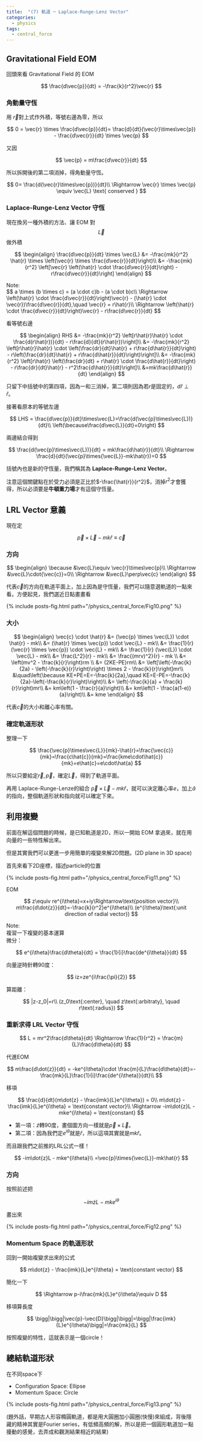 ```yaml
---
title:  "(7) 軌道 ─ Laplace-Runge-Lenz Vector"
categories:
  - physics
tags:
  - central_force
---
```


## Gravitational Field EOM

回頭來看 Gravitational Field 的 EOM

$$
\frac{d\vec{p}}{dt} = -\frac{k}{r^2}\vec{r}
$$


### 角動量守恆

用 $\vec{r}$對上式作外積，等號右邊為零，所以

$$
0 = \vec{r} \times \frac{d\vec{p}}{dt}= \frac{d}{dt}(\vec{r}\times\vec{p}) - \frac{d\vec{r}}{dt} \times \vec{p}
$$

又因

$$
\vec{p} = m\frac{d\vec{r}}{dt}
$$

所以拆開後的第二項消掉，得角動量守恆。


$$
0= \frac{d(\vec{r}\times\vec{p})}{dt}\\
\Rightarrow \vec{r} \times \vec{p} \equiv \vec{L} \text{ conserved }
$$

### Laplace-Runge-Lenz Vector 守恆

現在換另一種外積的方法、讓 EOM 對 $$\vec{L}$$ 做外積

$$
\begin{align}
\frac{d\vec{p}}{dt} \times \vec{L} &= -\frac{mk}{r^2} \hat{r} \times \left(\vec{r} \times \frac{d\vec{r}}{dt}\right)\\
&= -\frac{mk}{r^2} \left[\vec{r} \left(\hat{r} \cdot \frac{d\vec{r}}{dt}\right) - r\frac{d\vec{r}}{dt}\right]
\end{align}
$$

<div class="post_note">
Note:
<br>
$$
a \times (b \times c) = (a \cdot c)b - (a \cdot b)c\\
\Rightarrow \left(\hat{r} \cdot \frac{d\vec{r}}{dt}\right)\vec{r} - (\hat{r} \cdot \vec{r})\frac{d\vec{r}}{dt},\quad \vec{r} = r\hat{r}\\
\Rightarrow \left(\hat{r} \cdot \frac{d\vec{r}}{dt}\right)\vec{r} - r\frac{d\vec{r}}{dt}
$$
</div>

看等號右邊

$$
\begin{align}
RHS &= -\frac{mk}{r^2} \left[r\hat{r}\hat{r} \cdot \frac{d(r\hat{r})}{dt} - r\frac{d}{dt}(r\hat{r})\right]\\
&= -\frac{mk}{r^2} \left[r\hat{r}\hat{r} \cdot \left(\frac{dr}{dt}\hat{r} + r\frac{d\hat{r}}{dt}\right) - r\left(\frac{dr}{dt}\hat{r} + r\frac{d\hat{r}}{dt}\right)\right]\\
&= -\frac{mk}{r^2} \left[r\hat{r} 
\left(\frac{dr}{dt} + r\hat{r} \cdot \frac{d\hat{r}}{dt}\right) - r\frac{dr}{dt}\hat{r} - r^2\frac{d\hat{r}}{dt}\right]\\
&=mk\frac{d\hat{r}}{dt}
\end{align}
$$

只留下中括號中的第四項，因為一和三消掉，第二項則因為若$r$是固定的，$d\hat{r}\perp\hat{r}$。


接著看原本的等號左邊

$$
LHS = \frac{d\vec{p}}{dt}\times\vec{L}=\frac{d(\vec{p}\times\vec{L})}{dt}\\
\left(\because\frac{d\vec{L}}{dt}=0\right)
$$

兩邊結合得到

$$
\frac{d(\vec{p}\times\vec{L})}{dt} = mk\frac{d\hat{r}}{dt}\\
\Rightarrow \frac{d}{dt}(\vec{p}\times{\vec{L}}-mk\hat{r})=0
$$

括號內也是新的守恆量，我們稱其為 **Laplace-Runge-Lenz Vector**。


注意這個關鍵點在於受力必須是正比於$-\frac{\hat{r}}{r^2}$，消掉$r^2$才會獲得，所以必須要是**牛頓重力場**才有這個守恆量。

## LRL Vector 意義

現在定

$$
\vec{p}\times{\vec{L}}-mk\hat{r}\equiv\vec{c}
$$

### 方向

$$
\begin{align}
\because &\vec{L}\equiv \vec{r}\times\vec{p}\\
\Rightarrow &\vec{L}\cdot{\vec{c}}=0\\
\Rightarrow &\vec{L}\perp\vec{c}
\end{align}
$$

代表$\vec{c}$的方向在軌道平面上，加上因為是守恆量，我們可以隨意選軌道的一點來看。方便起見，我們選近日點畫畫看

{% include posts-fig.html path="/physics_central_force/Fig10.png" %}

### 大小


$$
\begin{align}
\vec{c} \cdot \hat{r} &= (\vec{p} \times \vec{L}) \cdot \hat{r} - mk\\
&= (\hat{r} \times \vec{p}) \cdot \vec{L} - mk\\
&= \frac{1}{r} (\vec{r} \times \vec{p}) \cdot \vec{L} - mk\\
&= \frac{1}{r} (\vec{L}) \cdot \vec{L} - mk\\
&= \frac{L^2}{r} - mk\\
&= \frac{(mrv)^2}{r} - mk \\
&= \left(mv^2 - \frac{k}{r}\right)rm \\
&= (2KE-PE)rm\\
&= \left[\left(-\frac{k}{2a} - \left(-\frac{k}{r}\right)\right) \times 2 - \frac{k}{r}\right]mr\\
&\quad\left(\because KE+PE=E=-\frac{k}{2a},\quad KE=E-PE=-\frac{k}{2a}-\left(-\frac{k}{r}\right)\right)\\
&= \left(-\frac{k}{a} + \frac{k}{r}\right)mr\\
&= km\left(1 - \frac{r}{a}\right)\\
&= km\left(1 - \frac{a(1-e)}{a}\right)\\
&= kme
\end{align}
$$

代表$\vec{c}$的大小和離心率有關。

### 確定軌道形狀

整理一下

$$
\frac{\vec{p}\times\vec{L}}{mk}-\hat{r}=\frac{\vec{c}}{mk}=\frac{c\hat{c}}{mk}=\frac{kme\cdot\hat{c}}{mk}=e\hat{c}=e\cdot\hat{a}
$$

所以只要給定$\vec{r},\vec{p}$，確定$\vec{L}$，得到了軌道平面。


再用 Laplace-Runge-Lenze的組合 $\vec{p}\times\vec{L}-mk\hat{r}$，就可以決定離心率$e$，加上$\hat{a}$的指向，整個軌道形狀和指向就可以確定下來。

## 利用複變

前面在解這個問題的時候，是已知軌道是2D，所以一開始 EOM 拿過來，就在用向量的一些特性解出來。


但是其實我們可以更進一步用簡單的複變來解2D問題。(2D plane in 3D space)


首先來看下2D座標，描述particle的位置

{% include posts-fig.html path="/physics_central_force/Fig11.png" %}

EOM

$$
z\equiv re^{i\theta}=x+iy\Rightarrow\text{position vector}\\
m\frac{d\dot{z}}{dt}=-\frac{k}{r^2}e^{i\theta}\\
(e^{i\theta}\text{:unit direction of radial vector})
$$

<div class="post_note">
Note:
<br>
複習一下複變的基本運算
<br>
微分：

$$
e^{i\theta}\frac{d\theta}{dt} = \frac{1}{i}\frac{de^{i\theta}}{dt}
$$


向量逆時針轉90度：

$$
iz=ze^{i\frac{\pi}{2}}
$$


算距離：

$$
|z-z_0|=r\\
(z_0\text{:center}, \quad z\text{:arbitraty}, \quad r\text{:radius})
$$

</div>

### 重新求得 LRL Vector 守恆

$$
L = mr^2\frac{d\theta}{dt} \Rightarrow \frac{1}{r^2} = \frac{m}{L}\frac{d\theta}{dt}
$$

代進EOM

$$
m\frac{d\dot{z}}{dt} = -ke^{i\theta}\cdot \frac{m}{L}\frac{d\theta}{dt}=-\frac{mk}{L}\frac{1}{i}\frac{de^{i\theta}}{dt}\\
$$


移項

$$
\frac{d}{dt}(m\dot{z} - \frac{imk}{L}e^{i\theta}) = 0\\
m\dot{z} - \frac{imk}{L}e^{i\theta} = \text{constant vector}\\
\Rightarrow -im\dot{z}L - mke^{i\theta} = \text{constant}
$$


- 第一項：$\dot{z}$轉90度，畫個圖方向一樣就是$\vec{p}\times\vec{L}$。
- 第二項：因為我們定$e^{i\theta}$就是$\hat{r}$，所以這項其實就是$mk\hat{r}$。


而且跟我們之前推的LRL公式一樣！

$$
-im\dot{z}L - mke^{i\theta}\\
=\vec{p}\times{\vec{L}}-mk\hat{r}
$$


### 方向

按照前述把

$$
-im\dot{z}L - mke^{i\theta}
$$

畫出來

{% include posts-fig.html path="/physics_central_force/Fig12.png" %}

### Momentum Space 的軌道形狀

回到一開始複變求出來的公式

$$
m\dot{z} - \frac{imk}{L}e^{i\theta} = \text{constant vector}
$$

簡化一下

$$
\Rightarrow p-i\frac{mk}{L}e^{i\theta}\equiv D
$$

移項算長度

$$
\bigg|\bigg|\vec{p}-\vec{D}\bigg|\bigg|=\bigg|\frac{imk}{L}e^{i\theta}\bigg|=\frac{mk}{L}
$$


按照複變的特性，這就表示是一個circle！


## 總結軌道形狀

在不同space下

- Configuration Space: Ellipse
- Momentum Space: Circle

{% include posts-fig.html path="/physics_central_force/Fig13.png" %}

(題外話，早期古人形容橢圓軌道，都是用大圓圈加小圓圈(快慢)來組成，背後隱藏的精神其實是Fourier series，有低頻高頻的解，所以是把一個圓形軌道加一點擾動的感覺，去弄成和觀測結果相近的結果)
